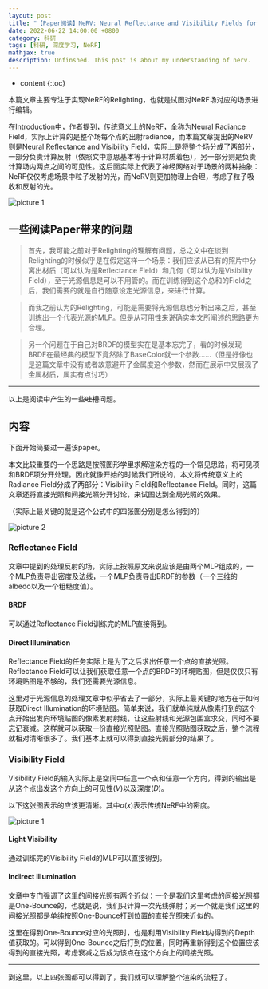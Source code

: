 ```yaml
---
layout: post
title: "【Paper阅读】NeRV: Neural Reflectance and Visibility Fields for Relighting and View Synthesis"
date: 2022-06-22 14:00:00 +0800
category: 科研
tags: [科研, 深度学习, NeRF]
mathjax: true
description: Unfinshed. This post is about my understanding of nerv.
---
```


* content
{:toc}

本篇文章主要专注于实现NeRF的Relighting，也就是试图对NeRF场对应的场景进行编辑。





在Introduction中，作者提到，传统意义上的NeRF，全称为Neural Radiance Field，实际上计算的是整个场每个点的出射radiance，而本篇文章提出的NeRV则是Neural Reflectance and Visibility Field，实际上是将整个场分成了两部分，一部分负责计算反射（依照文中意思基本等于计算材质着色），另一部分则是负责计算场内两点之间的可见性。这后面实际上代表了神经网络对于场景的两种抽象：NeRF仅仅考虑场景中粒子发射的光，而NeRV则更加物理上合理，考虑了粒子吸收和反射的光。

![picture 1](/img/2022-06-22-NeRV-20220622173728.png)  

## 一些阅读Paper带来的问题

> 首先，我可能之前对于Relighting的理解有问题，总之文中在谈到Relighting的时候似乎是在假定这样一个场景：我们应该从已有的照片中分离出材质（可以认为是Reflectance Field）和几何（可以认为是Visibility Field），至于光源信息是可以不用管的。而在训练得到这个总和的Field之后，我们需要的就是自行随意设定光源信息，来进行计算。

> 而我之前认为的Relighting，可能是需要将光源信息也分析出来之后，甚至训练出一个代表光源的MLP。但是从可用性来说确实本文所阐述的思路更为合理。

> 另一个问题在于自己对BRDF的模型实在是基本忘完了，看的时候发现BRDF在最经典的模型下竟然除了BaseColor就一个参数……（但是好像也是这篇文章中没有或者故意避开了金属度这个参数，然而在展示中又展现了金属材质，属实有点讨巧）

---

以上是阅读中产生的一些~~吐槽~~问题。


## 内容

下面开始简要过一遍该paper。

本文比较重要的一个思路是按照图形学里求解渲染方程的一个常见思路，将可见项和BRDF项分开处理。因此就像开始的时候我们所说的，本文将传统意义上的Radiance Field分成了两部分：Visibility Field和Reflectance Field。同时，这篇文章还将直接光照和间接光照分开讨论，来试图达到全局光照的效果。

（实际上最关键的就是这个公式中的四张图分别是怎么得到的）

![picture 2](/img/2022-06-22-NeRV-20220623122255.png)  


### Reflectance Field

文章中提到的处理反射的场，实际上按照原文来说应该是由两个MLP组成的，一个MLP负责导出密度及法线，一个MLP负责导出BRDF的参数（一个三维的albedo以及一个粗糙度值）。

#### BRDF

可以通过Reflectance Field训练完的MLP直接得到。

#### Direct Illumination

Reflectance Field的任务实际上是为了之后求出任意一个点的直接光照。Reflectance Field可以让我们获取任意一个点的BRDF的环境贴图，但是仅仅只有环境贴图是不够的，我们还需要光源信息。

这里对于光源信息的处理文章中似乎省去了一部分，实际上最关键的地方在于如何获取Direct Illumination的环境贴图。简单来说，我们就单纯就从像素打到的这个点开始出发向环境贴图的像素发射射线，让这些射线和光源包围盒求交，同时不要忘记衰减。这样就可以获取一份直接光照贴图。直接光照贴图获取之后，整个流程就相对清晰很多了。我们基本上就可以得到直接光照部分的结果了。


### Visibility Field

Visibility Field的输入实际上是空间中任意一个点和任意一个方向，得到的输出是从这个点出发这个方向上的可见性($V$)以及深度($D$)。

以下这张图表示的应该更清晰。其中$\sigma(x)$表示传统NeRF中的密度。

![picture 1](/img/2022-06-22-NeRV-20220623121401.png)  

#### Light Visibility

通过训练完的Visibility Field的MLP可以直接得到。

#### Indirect Illumination

文章中专门强调了这里的间接光照有两个近似：一个是我们这里考虑的间接光照都是One-Bounce的，也就是说，我们只计算一次光线弹射；另一个就是我们这里的间接光照都是单纯按照One-Bounce打到位置的直接光照来近似的。

这里在得到One-Bounce对应的光照时，也是利用Visibility Field内得到的Depth值获取的。可以得到One-Bounce之后打到的位置，同时再重新得到这个位置应该得到的直接光照，考虑衰减之后成为该点在这个方向上的间接光照。


---

到这里，以上四张图都可以得到了，我们就可以理解整个渲染的流程了。